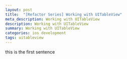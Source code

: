 ```yaml
---
layout: post
title:  "[Refactor Series] Working with UITableView"
meta_description: Working with UITableView
description: Working with UITableView
summary: Working with UITableView
categories: ios development
tags: uitableview
---
```


this is the first sentence
